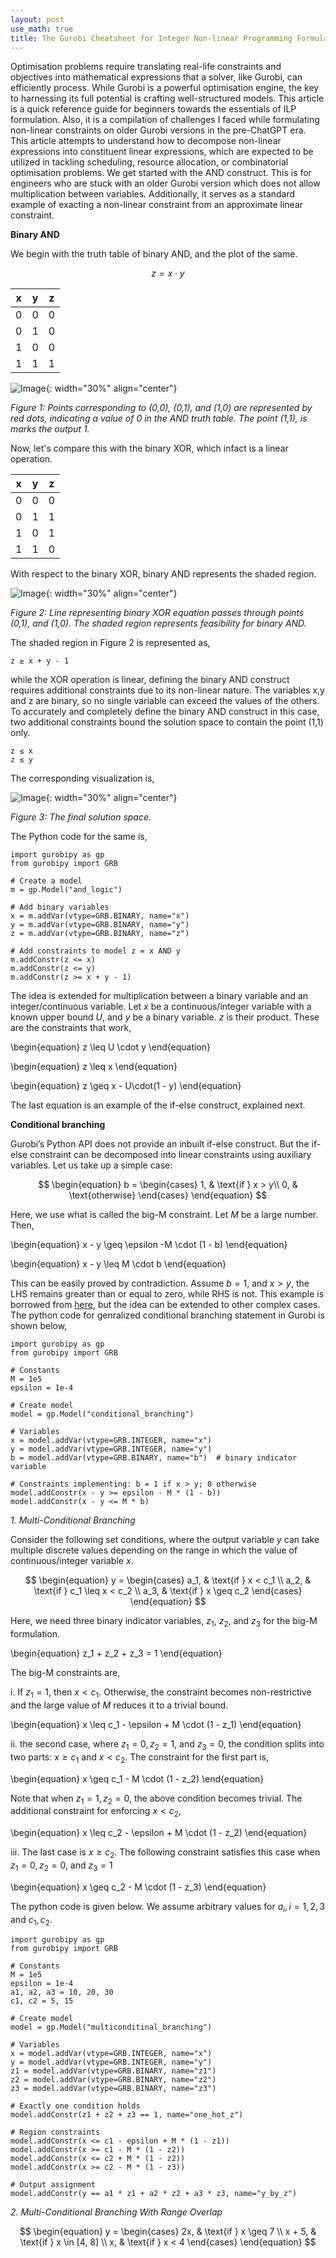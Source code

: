 ```yaml
---
layout: post
use_math: true
title: The Gurobi Cheatsheet for Integer Non-linear Programming Formulation 
---
```


Optimisation problems require translating real-life constraints and objectives into mathematical expressions that a solver, like Gurobi, can efficiently process. While Gurobi is a powerful optimisation engine, the key to harnessing its full potential is crafting well-structured models.
This article is a quick reference guide for beginners towards the essentials of ILP formulation. Also, it is a compilation of challenges I faced while formulating non-linear constraints on older Gurobi versions in the pre-ChatGPT era. This article attempts to understand how to decompose non-linear expressions into constituent linear expressions, which are expected to be utilized in tackling scheduling, resource allocation, or combinatorial optimisation problems.
We get started with the AND construct. This is for engineers who are stuck with an older Gurobi version which does not allow multiplication between variables. Additionally, it serves as a standard example of exacting a non-linear constraint from an approximate linear constraint.

**Binary AND**


We begin with the truth table of binary AND, and the plot of the same.

```math
z = x⋅y
```

| x | y | z |
|--|--|--|
| 0 | 0 | 0 |
| 0 | 1 | 0 |
| 1 | 0 | 0 |
| 1 | 1 | 1 |  

![Image](/assets/Gurobi/figure1.png){: width="30%" align="center"}

*Figure 1: Points corresponding to (0,0), (0,1), and (1,0) are represented by red dots, indicating a value of 0 in the AND truth table. The point (1,1), is marks the output 1.*

Now, let's compare this with the binary XOR, which infact is a linear operation.

| x | y | z |
|--|--|--|
| 0 | 0 | 0 |
| 0 | 1 | 1 |
| 1 | 0 | 1 |
| 1 | 1 | 0 |  

With respect to the binary XOR, binary AND represents the shaded region.

![Image](/assets/Gurobi/figure2.png){: width="30%" align="center"}

*Figure 2: Line representing binary XOR equation passes through points (0,1), and (1,0). The shaded region represents feasibility for binary AND.*

The shaded region in Figure 2 is represented as,

```
z ≥ x + y - 1 
```

while the XOR operation is linear, defining the binary AND construct requires additional constraints due to its non-linear nature. The variables x,y and z are binary, so no single variable can exceed the values of the others. To accurately and completely define the binary AND construct in this case, two additional constraints bound the solution space to contain the point (1,1) only.

```
z ≤ x
z ≤ y
```
The corresponding visualization is,

![Image](/assets/Gurobi/figure3.png){: width="30%" align="center"}

*Figure 3: The final solution space.*

The Python code for the same is,
```
import gurobipy as gp
from gurobipy import GRB

# Create a model
m = gp.Model("and_logic")

# Add binary variables
x = m.addVar(vtype=GRB.BINARY, name="x")
y = m.addVar(vtype=GRB.BINARY, name="y")
z = m.addVar(vtype=GRB.BINARY, name="z")

# Add constraints to model z = x AND y
m.addConstr(z <= x)
m.addConstr(z <= y)
m.addConstr(z >= x + y - 1)
```

The idea is extended for multiplication between a binary variable and an integer/continuous variable. Let $x$ be a continuous/integer variable with a known upper bound $U$, and $y$ be a binary variable. $z$ is their product.
These are the constraints that work,

\begin{equation}
z \leq U \cdot y
\end{equation}

\begin{equation}
z \leq x
\end{equation}

\begin{equation}
z \geq x - U\cdot(1 - y)
\end{equation}


The last equation is an example of the if-else construct, explained next.

**Conditional branching**

Gurobi’s Python API does not provide an inbuilt if-else construct. But the if-else constraint can be decomposed into linear constraints using auxiliary variables. Let us take up a simple case:

$$
\begin{equation}
b =
\begin{cases} 
1, & \text{if } x > y\\
0, & \text{otherwise}
\end{cases}
\end{equation}
$$

Here, we use what is called the big-M constraint. Let $M$ be a large number. Then,

\begin{equation}
x - y \geq \epsilon -M \cdot (1 - b)
\end{equation}

\begin{equation}
x - y \leq M \cdot b
\end{equation}

This can be easily proved by contradiction. Assume $b=1$, and  $x>y$, the LHS remains greater than or equal to zero, while RHS is not. This example is borrowed from [here](https://support.gurobi.com/hc/en-us/articles/4414392016529-How-do-I-model-conditional-statements-in-Gurobi), but the idea can be extended to other complex cases. The python code for genralized conditional branching statement in Gurobi is shown below,

```
import gurobipy as gp
from gurobipy import GRB

# Constants
M = 1e5
epsilon = 1e-4

# Create model
model = gp.Model("conditional_branching")

# Variables
x = model.addVar(vtype=GRB.INTEGER, name="x")
y = model.addVar(vtype=GRB.INTEGER, name="y")
b = model.addVar(vtype=GRB.BINARY, name="b")  # binary indicator variable

# Constraints implementing: b = 1 if x > y; 0 otherwise
model.addConstr(x - y >= epsilon - M * (1 - b))
model.addConstr(x - y <= M * b)
```

*1. Multi-Conditional Branching*

Consider the following set conditions, where the output variable $y$ can take multiple discrete values depending on the range in which the value of continuous/integer variable $x$.

$$
\begin{equation}
y = 
\begin{cases} a_1, & \text{if } x < c_1 \\ 
a_2, & \text{if } c_1 \leq x < c_2 \\ 
a_3, & \text{if } x \geq c_2 
\end{cases}
\end{equation}
$$

Here, we need three binary indicator variables, $z_1$, $z_2$, and $z_3$ for the big-M formulation.

\begin{equation}
z_1 + z_2 + z_3 = 1
\end{equation}

The big-M constraints are,

i. If $z_1 = 1$, then $x < c_1$. Otherwise, the constraint becomes non-restrictive and the large value of $M$ reduces it to a trivial bound.

\begin{equation}
x \leq c_1 - \epsilon + M \cdot (1 - z_1)
\end{equation}

ii. the second case, where $z_1 = 0, z_2 = 1$, and $z_3 = 0$, the condition splits into two parts: $x \geq c_1$ and $x < c_2$. The constraint for the first part is,

\begin{equation}
x \geq c_1 - M \cdot (1 - z_2)
\end{equation}

Note that when $z_1 = 1, z_2 = 0$, the above condition becomes trivial. The additional constraint for enforcing $x < c_2$,

\begin{equation}
x \leq c_2 - \epsilon + M \cdot (1 - z_2)
\end{equation}

iii. The last case is $x \geq c_2$. The following constraint satisfies this case when $z_1 = 0, z_2 = 0$, and $z_3 = 1$

\begin{equation}
x \geq c_2 - M \cdot (1 - z_3)
\end{equation}

The python code is given below. We assume arbitrary values for $a_i, i=1,2,3$ and $c_1, c_2$.
```
import gurobipy as gp
from gurobipy import GRB

# Constants
M = 1e5
epsilon = 1e-4
a1, a2, a3 = 10, 20, 30
c1, c2 = 5, 15

# Create model
model = gp.Model("multiconditinal_branching")

# Variables
x = model.addVar(vtype=GRB.INTEGER, name="x")
y = model.addVar(vtype=GRB.INTEGER, name="y")
z1 = model.addVar(vtype=GRB.BINARY, name="z1")
z2 = model.addVar(vtype=GRB.BINARY, name="z2")
z3 = model.addVar(vtype=GRB.BINARY, name="z3")

# Exactly one condition holds
model.addConstr(z1 + z2 + z3 == 1, name="one_hot_z")

# Region constraints
model.addConstr(x <= c1 - epsilon + M * (1 - z1))
model.addConstr(x >= c1 - M * (1 - z2))
model.addConstr(x <= c2 + M * (1 - z2))
model.addConstr(x >= c2 - M * (1 - z3))

# Output assignment
model.addConstr(y == a1 * z1 + a2 * z2 + a3 * z3, name="y_by_z")
```

*2. Multi-Conditional Branching With Range Overlap*

$$
\begin{equation}
y = 
\begin{cases} 2x, & \text{if } x \geq 7 \\ 
x + 5, & \text{if } x \in [4, 8] \\ 
x, & \text{if } x < 4 
\end{cases}
\end{equation}
$$






